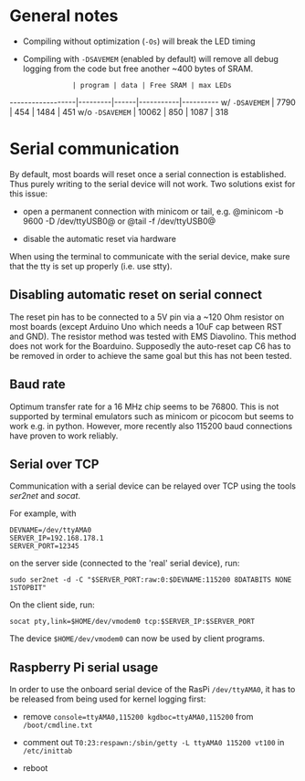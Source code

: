 General notes
=============

- Compiling without optimization (`-Os`) will break the LED timing
- Compiling with `-DSAVEMEM` (enabled by default) will remove all debug logging from the code but free another ~400 bytes of SRAM.

                  | program | data | Free SRAM | max LEDs
------------------|---------|------|-----------|----------
 w/  `-DSAVEMEM`  |    7790 |  454 |      1484 |      451
 w/o `-DSAVEMEM`  |   10062 |  850 |      1087 |      318

Serial communication
====================

By default, most boards will reset once a serial connection is
established.  Thus purely writing to the serial device will not work.
Two solutions exist for this issue:

- open a permanent connection with minicom or tail, e.g.
   @minicom -b 9600 -D /dev/ttyUSB0@ or @tail -f /dev/ttyUSB0@

- disable the automatic reset via hardware

When using the terminal to communicate with the serial device, make sure that the tty is set up properly (i.e. use stty).

Disabling automatic reset on serial connect
-----------------------------------------

The reset pin has to be connected to a 5V pin via a ~120 Ohm resistor
on most boards (except Arduino Uno which needs a 10uF cap between RST
and GND). The resistor method was tested with EMS Diavolino.  This
method does not work for the Boarduino. Supposedly the auto-reset cap
C6 has to be removed in order to achieve the same goal but this has
not been tested.

Baud rate
---------

Optimum transfer rate for a 16 MHz chip seems to be
76800. This is not supported by terminal emulators such as minicom or
picocom but seems to work e.g. in python. However, more recently also
115200 baud connections have proven to work reliably.

Serial over TCP
---------------

Communication with a serial device can be relayed over TCP using the
tools _ser2net_ and _socat_.

For example, with

    DEVNAME=/dev/ttyAMA0
    SERVER_IP=192.168.178.1
    SERVER_PORT=12345
   
on the server side (connected to the 'real' serial device), run:

    sudo ser2net -d -C "$SERVER_PORT:raw:0:$DEVNAME:115200 8DATABITS NONE 1STOPBIT"

On the client side, run:

    socat pty,link=$HOME/dev/vmodem0 tcp:$SERVER_IP:$SERVER_PORT
    
The device `$HOME/dev/vmodem0` can now be used by client programs.

Raspberry Pi serial usage
-------------------------

In order to use the onboard serial device of the RasPi `/dev/ttyAMA0`, it has to be released from being used for kernel logging first:

- remove `console=ttyAMA0,115200 kgdboc=ttyAMA0,115200` from `/boot/cmdline.txt`

- comment out `T0:23:respawn:/sbin/getty -L ttyAMA0 115200 vt100` in `/etc/inittab`

- reboot
